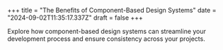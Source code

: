 +++
title = "The Benefits of Component-Based Design Systems"
date = "2024-09-02T11:35:17.337Z"
draft = false
+++

  Explore how component-based design systems can streamline your development process and ensure consistency across your projects.
        